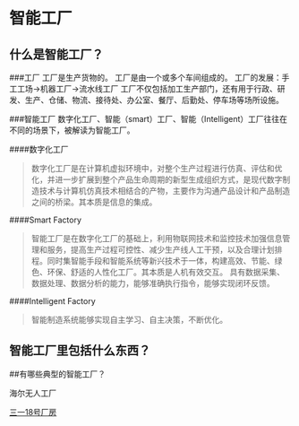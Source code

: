 # 智能工厂

## 什么是智能工厂？

###工厂
工厂是生产货物的。
工厂是由一个或多个车间组成的。
工厂的发展：手工工场→机器工厂→流水线工厂
工厂不仅包括加工生产部门，还有用于行政、研发、生产、仓储、物流、接待处、办公室、餐厅、后勤处、停车场等场所设施。

###智能工厂
数字化工厂、智能（smart）工厂、智能（Intelligent）工厂往往在不同的场景下，被解读为智能工厂。

####数字化工厂
>数字化工厂是在计算机虚拟环境中，对整个生产过程进行仿真、评估和优化，并进一步扩展到整个产品生命周期的新型生成组织方式，是现代数字制造技术与计算机仿真技术相结合的产物，主要作为沟通产品设计和产品制造之间的桥梁。其本质是信息的集成。

####Smart Factory
>智能工厂是在数字化工厂的基础上，利用物联网技术和监控技术加强信息管理和服务，提高生产过程可控性、减少生产线人工干预，以及合理计划排程。同时集智能手段和智能系统等新兴技术于一体，构建高效、节能、绿色、环保、舒适的人性化工厂。其本质是人机有效交互。
具有数据采集、数据处理、数据分析的能力，能够准确执行指令，能够实现闭环反馈。

####Intelligent Factory
>智能制造系统能够实现自主学习、自主决策，不断优化。

## 智能工厂里包括什么东西？



##有哪些典型的智能工厂？

海尔无人工厂

[三一18号厂房](http://www.e-works.net.cn/report/2015intelligent/2015intelligent.html)

